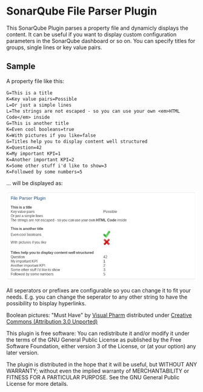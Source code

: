 # SonarQube File Parser Plugin

This SonarQube Plugin parses a property file and dynamicly displays the content.
It can be useful if you want to display custom configuration parameters in the SonarQube dashboard or so on.
You can specify titles for groups, single lines or key value pairs.

## Sample
A property file like this:

```
G=This is a title 
K=Key value pairs=Possible
L=Or just a simple lines
L=The strings are not escaped - so you can use your own <em>HTML Code</em> inside
G=This is another title
K=Even cool booleans=true
K=With pictures if you like=false
G=Titles help you to display content well structured
K=Question=42
K=My important KPI=1
K=Another important KPI=2
K=Some other stuff i'd like to show=3
K=Followed by some numbers=5
```

... will be displayed as:

![alt text](https://raw.githubusercontent.com/mxmo0rhuhn/sonarQubeFileParser/master/sample.png "A sample of some Properties")

All seperators or prefixes are configurable so you can change it to fit your needs.
E.g. you can change the seperator to any other string to have the possibility to bisplay hyperlinks.



Boolean pictures: "Must Have" by [Visual Pharm](http://icons8.com/) distributed under [Creative Commons (Attribution 3.0 Unported)](http://creativecommons.org/licenses/by-nd/3.0/)

This plugin is free software: You can redistribute it and/or modify it under the terms of the GNU General Public License as published by the Free Software Foundation, either version 3 of the License, or (at your option) any later version.

The plugin is distributed in the hope that it will be useful, but WITHOUT ANY WARRANTY; without even the implied warranty of MERCHANTABILITY or FITNESS FOR A PARTICULAR PURPOSE. See the GNU General Public License for more details.
